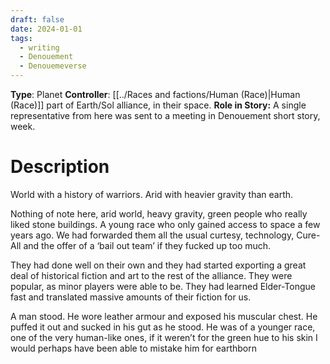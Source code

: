 ```yaml
---
draft: false
date: 2024-01-01
tags:
  - writing
  - Denouement
  - Denouemeverse
---
```


**Type**: Planet
**Controller**: [[../Races and factions/Human (Race)|Human (Race)]] part of Earth/Sol alliance, in their space. 
**Role in Story:** A single representative from here was sent to a meeting in Denouement short story, week. 
# Description 
World with a history of warriors. Arid with heavier gravity than earth. 

Nothing of note here, arid world, heavy gravity, green people who really liked stone buildings. A young race who only gained access to space a few years ago. We had forwarded them all the usual curtesy, technology, Cure-All and the offer of a ‘bail out team’ if they fucked up too much.

They had done well on their own and they had started exporting a great deal of historical fiction and art to the rest of the alliance. They were popular, as minor players were able to be. They had learned Elder-Tongue fast and translated massive amounts of their fiction for us.

A man stood. He wore leather armour and exposed his muscular chest. He puffed it out and sucked in his gut as he stood. He was of a younger race, one of the very human-like ones, if it weren’t for the green hue to his skin I would perhaps have been able to mistake him for earthborn